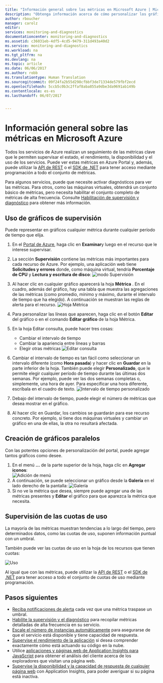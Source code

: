 ```yaml
---
title: "Información general sobre las métricas en Microsoft Azure | Microsoft Docs"
description: "Obtenga información acerca de cómo personalizar los gráficos de supervisión en Azure."
author: rboucher
manager: carolz
editor: 
services: monitoring-and-diagnostics
documentationcenter: monitoring-and-diagnostics
ms.assetid: c36031eb-4df5-4cd5-9479-311d493a40d2
ms.service: monitoring-and-diagnostics
ms.workload: na
ms.tgt_pltfrm: na
ms.devlang: na
ms.topic: article
ms.date: 06/06/2017
ms.author: robb
ms.translationtype: Human Translation
ms.sourcegitcommit: 09f24fa2b55d298cfbbf3de71334de579fbf2ecd
ms.openlocfilehash: 5ccb5c0b3c2ffaf8aba855a9dbe3da9691ab149b
ms.contentlocale: es-es
ms.lasthandoff: 06/07/2017


---
```

# <a name="overview-of-metrics-in-microsoft-azure"></a>Información general sobre las métricas en Microsoft Azure
Todos los servicios de Azure realizan un seguimiento de las métricas clave que le permiten supervisar el estado, el rendimiento, la disponibilidad y el uso de los servicios. Puede ver estas métricas en Azure Portal y, además, puede utilizar la [API de REST](https://msdn.microsoft.com/library/azure/dn931930.aspx) o el [SDK de .NET](http://www.nuget.org/packages/Microsoft.Azure.Management.Monitor) para tener acceso mediante programación a todo el conjunto de métricas.

Para algunos servicios, puede que necesite activar diagnósticos para ver las métricas. Para otros, como las máquinas virtuales, obtendrá un conjunto básico de métricas, pero necesita habilitar el conjunto completo de métricas de alta frecuencia. Consulte [Habilitación de supervisión y diagnóstico](insights-how-to-use-diagnostics.md) para obtener más información.

## <a name="using-monitoring-charts"></a>Uso de gráficos de supervisión
Puede representar en gráficos cualquier métrica durante cualquier período de tiempo que elija.

1. En el [Portal de Azure](https://portal.azure.com/), haga clic en **Examinar**y luego en el recurso que le interese supervisar.
2. La sección **Supervisión** contiene las métricas más importantes para cada recurso de Azure. Por ejemplo, una aplicación web tiene **Solicitudes y errores** donde, como máquina virtual, tendría **Porcentaje de CPU** y **Lectura y escritura de disco**:  ![modo Supervisión](./media/insights-how-to-customize-monitoring/Insights_MonitoringChart.png)
3. Al hacer clic en cualquier gráfico aparecerá la hoja **Métrica** . En el cuadro, además del gráfico, hay una tabla que muestra las agregaciones de las métricas (como promedio, mínimo y máximo, durante el intervalo de tiempo que ha elegido). A continuación se muestran las reglas de alerta para el recurso.
    ![Hoja Métrica](./media/insights-how-to-customize-monitoring/Insights_MetricBlade.png)
4. Para personalizar las líneas que aparecen, haga clic en el botón **Editar** del gráfico o en el comando **Editar gráfico** de la hoja Métrica.
5. En la hoja Editar consulta, puede hacer tres cosas:
   
   * Cambiar el intervalo de tiempo
   * Cambiar la apariencia entre líneas y barras
   * Elegir otras métricas ![Editar consulta](./media/insights-how-to-customize-monitoring/Insights_EditQuery.png)
6. Cambiar el intervalo de tiempo es tan fácil como seleccionar un intervalo diferente (como **Hora pasada**) y hacer clic en **Guardar** en la parte inferior de la hoja. También puede elegir **Personalizado**, que le permite elegir cualquier período de tiempo durante las últimas dos semanas. Por ejemplo, puede ver las dos semanas completas o, simplemente, una hora de ayer. Para especificar una hora diferente, escríbala en el cuadro de texto.
    ![Intervalo de tiempo personalizado](./media/insights-how-to-customize-monitoring/Insights_CustomTime.png)
7. Debajo del intervalo de tiempo, puede elegir el número de métricas que desea mostrar en el gráfico.
8. Al hacer clic en Guardar, los cambios se guardarán para ese recurso concreto. Por ejemplo, si tiene dos máquinas virtuales y cambiar un gráfico en una de ellas, la otra no resultará afectada.

## <a name="creating-side-by-side-charts"></a>Creación de gráficos paralelos
Con las potentes opciones de personalización del portal, puede agregar tantos gráficos como desee.

1. En el menú **...** de la parte superior de la hoja, haga clic en **Agregar iconos**:  
    ![Adición de menú](./media/insights-how-to-customize-monitoring/Insights_AddMenu.png)
2. A continuación, se puede seleccionar un gráfico desde la **Galería** en el lado derecho de la pantalla:  ![Galería](./media/insights-how-to-customize-monitoring/Insights_Gallery.png)
3. Si no ve la métrica que desea, siempre puede agregar una de las métricas presentes y **Editar** el gráfico para que aparezca la métrica que necesita.

## <a name="monitoring-usage-quotas"></a>Supervisión de las cuotas de uso
La mayoría de las métricas muestran tendencias a lo largo del tiempo, pero determinados datos, como las cuotas de uso, suponen información puntual con un umbral.

También puede ver las cuotas de uso en la hoja de los recursos que tienen cuotas:

![Uso](./media/insights-how-to-customize-monitoring/Insights_UsageChart.png)

Al igual que con las métricas, puede utilizar la [API de REST](https://msdn.microsoft.com/library/azure/dn931963.aspx) o el [SDK de .NET](http://www.nuget.org/packages/Microsoft.Azure.Management.Monitor) para tener acceso a todo el conjunto de cuotas de uso mediante programación.

## <a name="next-steps"></a>Pasos siguientes
* [Reciba notificaciones de alerta](insights-receive-alert-notifications.md) cada vez que una métrica traspase un umbral.
* [Habilite la supervisión y el diagnóstico](insights-how-to-use-diagnostics.md) para recopilar métricas detalladas de alta frecuencia en su servicio.
* [Escale el número de instancias automáticamente](insights-how-to-scale.md) para asegurarse de que el servicio está disponible y tiene capacidad de respuesta.
* [Supervise el rendimiento de la aplicación](../application-insights/app-insights-azure-web-apps.md) si desea comprender exactamente cómo está actuando su código en la nube.
* Utilice [aplicaciones y páginas web de Application Insights para JavaScript](../application-insights/app-insights-web-track-usage.md) para obtener el análisis del cliente acerca de los exploradores que visitan una página web.
* [Supervise la disponibilidad y la capacidad de respuesta de cualquier página web](../application-insights/app-insights-monitor-web-app-availability.md) con Application Insights, para poder averiguar si su página está inactiva.


